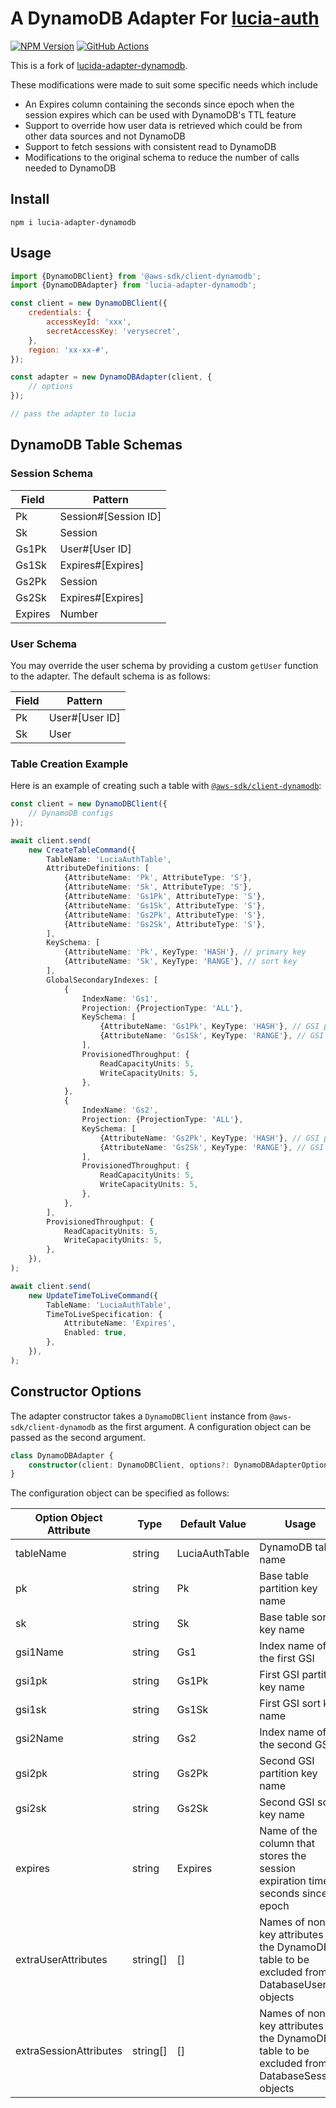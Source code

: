 # A DynamoDB Adapter For [lucia-auth](https://github.com/lucia-auth/lucia)

[![NPM Version][npm-image]][npm-url]
[![GitHub Actions][github-image]][github-url]

This is a fork of [lucida-adapter-dynamodb](https://github.com/choutianxius/lucia-adapter-dynamodb).

These modifications were made to suit some specific needs which include

-   An Expires column containing the seconds since epoch when the session expires which can be used with DynamoDB's TTL feature
-   Support to override how user data is retrieved which could be from other data sources and not DynamoDB
-   Support to fetch sessions with consistent read to DynamoDB
-   Modifications to the original schema to reduce the number of calls needed to DynamoDB

## Install

```shell
npm i lucia-adapter-dynamodb
```

## Usage

```javascript
import {DynamoDBClient} from '@aws-sdk/client-dynamodb';
import {DynamoDBAdapter} from 'lucia-adapter-dynamodb';

const client = new DynamoDBClient({
    credentials: {
        accessKeyId: 'xxx',
        secretAccessKey: 'verysecret',
    },
    region: 'xx-xx-#',
});

const adapter = new DynamoDBAdapter(client, {
    // options
});

// pass the adapter to lucia
```

## DynamoDB Table Schemas

### Session Schema

| Field   | Pattern              |
| ------- | -------------------- |
| Pk      | Session#[Session ID] |
| Sk      | Session              |
| Gs1Pk   | User#[User ID]       |
| Gs1Sk   | Expires#[Expires]    |
| Gs2Pk   | Session              |
| Gs2Sk   | Expires#[Expires]    |
| Expires | Number               |

### User Schema

You may override the user schema by providing a custom `getUser` function to the adapter. The default schema is as
follows:

| Field | Pattern        |
| ----- | -------------- |
| Pk    | User#[User ID] |
| Sk    | User           |

### Table Creation Example

Here is an example of creating such a table
with [`@aws-sdk/client-dynamodb`](https://docs.aws.amazon.com/AWSJavaScriptSDK/v3/latest/client/dynamodb/):

```typescript
const client = new DynamoDBClient({
    // DynamoDB configs
});

await client.send(
    new CreateTableCommand({
        TableName: 'LuciaAuthTable',
        AttributeDefinitions: [
            {AttributeName: 'Pk', AttributeType: 'S'},
            {AttributeName: 'Sk', AttributeType: 'S'},
            {AttributeName: 'Gs1Pk', AttributeType: 'S'},
            {AttributeName: 'Gs1Sk', AttributeType: 'S'},
            {AttributeName: 'Gs2Pk', AttributeType: 'S'},
            {AttributeName: 'Gs2Sk', AttributeType: 'S'},
        ],
        KeySchema: [
            {AttributeName: 'Pk', KeyType: 'HASH'}, // primary key
            {AttributeName: 'Sk', KeyType: 'RANGE'}, // sort key
        ],
        GlobalSecondaryIndexes: [
            {
                IndexName: 'Gs1',
                Projection: {ProjectionType: 'ALL'},
                KeySchema: [
                    {AttributeName: 'Gs1Pk', KeyType: 'HASH'}, // GSI primary key
                    {AttributeName: 'Gs1Sk', KeyType: 'RANGE'}, // GSI sort key
                ],
                ProvisionedThroughput: {
                    ReadCapacityUnits: 5,
                    WriteCapacityUnits: 5,
                },
            },
            {
                IndexName: 'Gs2',
                Projection: {ProjectionType: 'ALL'},
                KeySchema: [
                    {AttributeName: 'Gs2Pk', KeyType: 'HASH'}, // GSI primary key
                    {AttributeName: 'Gs2Sk', KeyType: 'RANGE'}, // GSI sort key
                ],
                ProvisionedThroughput: {
                    ReadCapacityUnits: 5,
                    WriteCapacityUnits: 5,
                },
            },
        ],
        ProvisionedThroughput: {
            ReadCapacityUnits: 5,
            WriteCapacityUnits: 5,
        },
    }),
);

await client.send(
    new UpdateTimeToLiveCommand({
        TableName: 'LuciaAuthTable',
        TimeToLiveSpecification: {
            AttributeName: 'Expires',
            Enabled: true,
        },
    }),
);
```

## Constructor Options

The adapter constructor takes a `DynamoDBClient` instance from `@aws-sdk/client-dynamodb` as the first argument. A
configuration object can be passed as the second argument.

```typescript
class DynamoDBAdapter {
    constructor(client: DynamoDBClient, options?: DynamoDBAdapterOptions);
}
```

The configuration object can be specified as follows:

| Option Object Attribute | Type     | Default Value  | Usage                                                                                         |
| ----------------------- | -------- | -------------- | --------------------------------------------------------------------------------------------- |
| tableName               | string   | LuciaAuthTable | DynamoDB table name                                                                           |
| pk                      | string   | Pk             | Base table partition key name                                                                 |
| sk                      | string   | Sk             | Base table sort key name                                                                      |
| gsi1Name                | string   | Gs1            | Index name of the first GSI                                                                   |
| gsi1pk                  | string   | Gs1Pk          | First GSI partition key name                                                                  |
| gsi1sk                  | string   | Gs1Sk          | First GSI sort key name                                                                       |
| gsi2Name                | string   | Gs2            | Index name of the second GSI                                                                  |
| gsi2pk                  | string   | Gs2Pk          | Second GSI partition key name                                                                 |
| gsi2sk                  | string   | Gs2Sk          | Second GSI sort key name                                                                      |
| expires                 | string   | Expires        | Name of the column that stores the session expiration time in seconds since epoch             |
| extraUserAttributes     | string[] | []             | Names of non-key attributes in the DynamoDB table to be excluded from DatabaseUser objects    |
| extraSessionAttributes  | string[] | []             | Names of non-key attributes in the DynamoDB table to be excluded from DatabaseSession objects |

[github-url]: https://github.com/nr1etech/lucia-adapter-dynamodb/actions
[github-image]: https://github.com/nr1etech/lucia-adapter-dynamodb/workflows/ci/badge.svg
[npm-url]: https://npmjs.org/package/@nr1e/lucia-adapter-dynamodb
[npm-image]: https://img.shields.io/npm/v/@nr1e/lucia-adapter-dynamodb.svg
